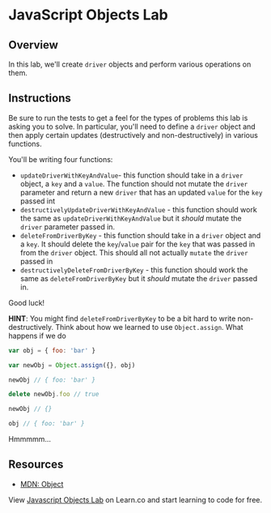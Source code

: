 # JavaScript Objects Lab

## Overview

In this lab, we'll create `driver` objects and perform various operations on them.

## Instructions

Be sure to run the tests to get a feel for the types of problems this lab is
asking you to solve. In particular, you'll need to define a `driver` object and
then apply certain updates (destructively and non-destructively) in various
functions.

You'll be writing four functions:

 * `updateDriverWithKeyAndValue`- this function should take in a `driver` object, a `key` and a `value`. The function should not mutate the `driver` parameter and return a new `driver` that has an updated `value` for the `key` passed int
 * `destructivelyUpdateDriverWithKeyAndValue` - this function should work the same as `updateDriverWithKeyAndValue` but it *should* mutate the `driver` parameter passed in.
 * `deleteFromDriverByKey` - this function should take in a `driver` object and a `key`. It should delete the `key`/`value` pair for the `key` that was passed in from the `driver` object. This should all not actually `mutate` the `driver` passed in
 * `destructivelyDeleteFromDriverByKey` - this function should work the same as `deleteFromDriverByKey` but it *should* mutate the `driver` passed in. 

Good luck!

**HINT**: You might find `deleteFromDriverByKey` to be a bit hard to write non-destructively. Think about how we learned to use `Object.assign`. What happens if we do

``` javascript
var obj = { foo: 'bar' }

var newObj = Object.assign({}, obj)

newObj // { foo: 'bar' }

delete newObj.foo // true

newObj // {}

obj // { foo: 'bar' }
```

Hmmmmm...

## Resources

- [MDN: Object](https://developer.mozilla.org/en-US/docs/Web/JavaScript/Reference/Global_Objects/Object)

<p class='util--hide'>View <a href='https://learn.co/lessons/javascript-objects-lab'>Javascript Objects Lab</a> on Learn.co and start learning to code for free.</p>
